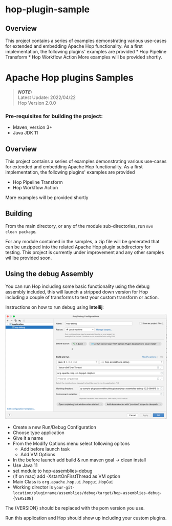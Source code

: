 # hop-plugin-sample
## Overview 
This project contains a series of examples demonstrating various use-cases for extended and embedding Apache Hop functionality. As a first implementation, the following plugins' examples are provided  * Hop Pipeline Transform * Hop Workflow Action  More examples will be provided shortly.


# Apache Hop plugins Samples
> **_NOTE:_**  
> Latest Update: 2022/04/22\
> Hop Version 2.0.0

### Pre-requisites for building the project:
* Maven, version 3+
* Java JDK 11

## Overview

This project contains a series of examples demonstrating various use-cases for extended and embedding Apache Hop functionality. As a first implementation, the following plugins' examples are provided

* Hop Pipeline Transform
* Hop Workflow Action

More examples will be provided shortly

## Building

From the main directory, or any of the module sub-directories, run `mvn clean package`.

For any module contained in the samples, a zip file will be generated that can be unzipped into the related Apache Hop plugin subdirectory for testing. This project is currently under improvement and any other samples wil lbe provided soon.

## Using the debug Assembly

You can run Hop including some basic functionality using the debug assembly included, this will launch a stripped down version for Hop including a couple of transforms to test your custom transform or action.

Instructions on how to run debug using **Intellij**:

![Application debug configuration](images/run_configuration.png)

- Create a new Run/Debug Configuration
- Choose type application 
- Give it a name
- From the Modify Options menu select following opitons
    - Add before launch task
    - Add VM Options
- In the before launch add build & run maven goal -> clean install
- Use Java 11
- set module to hop-assemblies-debug
- (if on mac) add -XstartOnFirstThread as VM option
- Main Class is `org.apache.hop.ui.hopgui.HopGui`
- Working director is `your-git-location/pluginname/assemblies/debug/target/hop-assemblies-debug-{VERSION}`

The {VERSION} should be replaced with the pom version you use.

Run this application and Hop should show up including your custom plugins.



